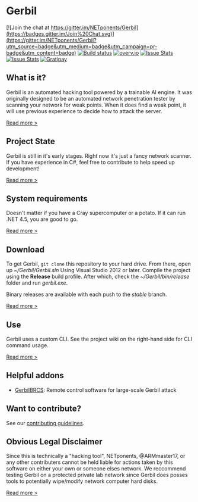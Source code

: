 # Gerbil
[![Join the chat at https://gitter.im/NETponents/Gerbil](https://badges.gitter.im/Join%20Chat.svg)](https://gitter.im/NETponents/Gerbil?utm_source=badge&utm_medium=badge&utm_campaign=pr-badge&utm_content=badge)
[![Build status](https://ci.appveyor.com/api/projects/status/3v9lq10jpng3i8ag?svg=true)](https://ci.appveyor.com/project/ARMmaster17/gerbil)
[![overv.io](https://img.shields.io/badge/overv.io-active-blue.svg)](https://overv.io/workspace/ARMmaster17/perfect-chimpanzee/)
[![Issue Stats](http://issuestats.com/github/NETponents/Gerbil/badge/pr?style=flat)](http://issuestats.com/github/NETponents/Gerbil)
[![Issue Stats](http://issuestats.com/github/NETponents/Gerbil/badge/issue?style=flat)](http://issuestats.com/github/NETponents/Gerbil)
[![Gratipay](https://img.shields.io/gratipay/ARMmaster17.svg)](http://gratipay.com/~ARMmaster17)

## What is it?
Gerbil is an automated hacking tool powered by a trainable AI engine. It was originally designed to be an automated network penetration tester by scanning your network for weak points. When it does find a weak point, it will use previous experience to decide how to attack the server.

[Read more >](http://github.com/NETponents/Gerbil/wiki)

## Project State
Gerbil is still in it's early stages. Right now it's just a fancy network scanner. If you have experience in C#, feel free to contribute to help speed up development!

[Read more >](http://github.com/NETponents/Gerbil/wiki/Project-State)

## System requirements
Doesn't matter if you have a Cray supercomputer or a potato. If it can run .NET 4.5, you are good to go.

[Read more >](http://github.com/NETponents/Gerbil/wiki/System-Requirements)

## Download
To get Gerbil, `git clone` this repository to your hard drive. From there, open up *~/Gerbil/Gerbil.sln* Using Visual Studio 2012 or later. Compile the project using the **Release** build profile. After which, check the *~/Gerbil/bin/release* folder and run *gerbil.exe*.

Binary releases are available with each push to the *stable* branch.

[Read more >](http://github.com/NETponents/Gerbil/wiki/Download)

## Use
Gerbil uses a custom CLI. See the project wiki on the right-hand side for CLI command usage.

[Read more >](http://github.com/NETponents/Gerbil/wiki/CLI-Commands)

## Helpful addons
- [GerbilBRCS](https://github.com/NETponents/GerbilBRCService): Remote control software for large-scale Gerbil attack

## Want to contribute?

See our [contributing guidelines](http://github.com/NETponents/Gerbil/tree/dev/CONTRIBUTING.md).

## Obvious Legal Disclaimer
Since this is technically a "hacking tool", NETponents, @ARMmaster17, or any other contributers cannot be held liable for actions taken by this software on either your own or someone elses network. We reccommend testing Gerbil on a protected private lab network since Gerbil does posses tools to potentially wipe/modify network computer hard disks.

[Read more >](http://github.com/NETponents/Gerbil/wiki/Legal-Disclaimer)
